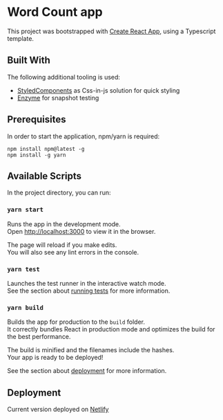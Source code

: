 # Word Count app

This project was bootstrapped with [Create React App](https://github.com/facebook/create-react-app), using a Typescript template.

## Built With

The following additional tooling is used:

- [StyledComponents](https://styled-components.com/) as Css-in-js solution for quick styling
- [Enzyme](https://enzymejs.github.io/enzyme/) for snapshot testing

## Prerequisites

In order to start the application, npm/yarn is required:

```
npm install npm@latest -g
npm install -g yarn
```

## Available Scripts

In the project directory, you can run:

### `yarn start`

Runs the app in the development mode.\
Open [http://localhost:3000](http://localhost:3000) to view it in the browser.

The page will reload if you make edits.\
You will also see any lint errors in the console.

### `yarn test`

Launches the test runner in the interactive watch mode.\
See the section about [running tests](https://facebook.github.io/create-react-app/docs/running-tests) for more information.

### `yarn build`

Builds the app for production to the `build` folder.\
It correctly bundles React in production mode and optimizes the build for the best performance.

The build is minified and the filenames include the hashes.\
Your app is ready to be deployed!

See the section about [deployment](https://facebook.github.io/create-react-app/docs/deployment) for more information.

## Deployment

Current version deployed on [Netlify](https://61139e0b1c071dba1c93fb05--amazing-keller-e6978d.netlify.app/)
